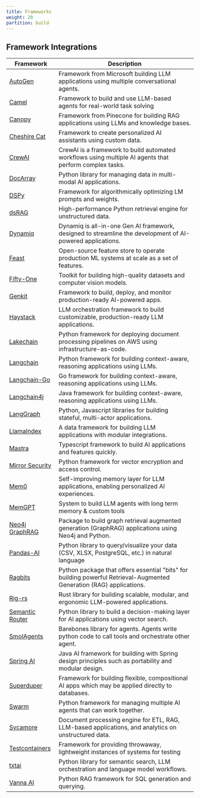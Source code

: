 ```yaml
---
title: Frameworks 
weight: 20
partition: build
---
```


## Framework Integrations

| Framework                                                     | Description                                                                                                          |
| ------------------------------------------------------------- | -------------------------------------------------------------------------------------------------------------------- |
| [AutoGen](/documentation/frameworks/autogen/)                 | Framework from Microsoft building LLM applications using multiple conversational agents.                             |
| [Camel](/documentation/frameworks/camel/)                     | Framework to build and use LLM-based agents for real-world task solving                                              |
| [Canopy](/documentation/frameworks/canopy/)                   | Framework from Pinecone for building RAG applications using LLMs and knowledge bases.                                |
| [Cheshire Cat](/documentation/frameworks/cheshire-cat/)       | Framework to create personalized AI assistants using custom data.                                                    |
| [CrewAI](/documentation/frameworks/crewai/)                   | CrewAI is a framework to build automated workflows using multiple AI agents that perform complex tasks.              |
| [DocArray](/documentation/frameworks/docarray/)               | Python library for managing data in multi-modal AI applications.                                                     |
| [DSPy](/documentation/frameworks/dspy/)                       | Framework for algorithmically optimizing LM prompts and weights.                                                     |
| [dsRAG](/documentation/frameworks/dsrag/)                     | High-performance Python retrieval engine for unstructured data.                                                      |
| [Dynamiq](/documentation/frameworks/dynamiq/)                 | Dynamiq is all-in-one Gen AI framework, designed to streamline the development of AI-powered applications.           |
| [Feast](/documentation/frameworks/feast/)                     | Open-source feature store to operate production ML systems at scale as a set of features.                            |
| [Fifty-One](/documentation/frameworks/fifty-one/)             | Toolkit for building high-quality datasets and computer vision models.                                               |
| [Genkit](/documentation/frameworks/genkit/)                   | Framework to build, deploy, and monitor production-ready AI-powered apps.                                            |
| [Haystack](/documentation/frameworks/haystack/)               | LLM orchestration framework to build customizable, production-ready LLM applications.                                |
| [Lakechain](/documentation/frameworks/lakechain/)             | Python framework for deploying document processing pipelines on AWS using infrastructure-as-code.                    |
| [Langchain](/documentation/frameworks/langchain/)             | Python framework for building context-aware, reasoning applications using LLMs.                                      |
| [Langchain-Go](/documentation/frameworks/langchain-go/)       | Go framework for building context-aware, reasoning applications using LLMs.                                          |
| [Langchain4j](/documentation/frameworks/langchain4j/)         | Java framework for building context-aware, reasoning applications using LLMs.                                        |
| [LangGraph](/documentation/frameworks/langgraph/)             | Python, Javascript libraries for building stateful, multi-actor applications.                                        |
| [LlamaIndex](/documentation/frameworks/llama-index/)          | A data framework for building LLM applications with modular integrations.                                            |
| [Mastra](/documentation/frameworks/mastra/)                   | Typescript framework to build AI applications and features quickly.                                                  |
| [Mirror Security](/documentation/frameworks/mirror-security/) | Python framework for vector encryption and access control.                                                           |
| [Mem0](/documentation/frameworks/mem0/)                       | Self-improving memory layer for LLM applications, enabling personalized AI experiences.                              |
| [MemGPT](/documentation/frameworks/memgpt/)                   | System to build LLM agents with long term memory & custom tools                                                      |
| [Neo4j GraphRAG](/documentation/frameworks/neo4j-graphrag/)   | Package to build graph retrieval augmented generation (GraphRAG) applications using Neo4j and Python.                |
| [Pandas-AI](/documentation/frameworks/pandas-ai/)             | Python library to query/visualize your data (CSV, XLSX, PostgreSQL, etc.) in natural language                        |
| [Ragbits](/documentation/frameworks/ragbits/)                 | Python package that offers essential "bits" for building powerful Retrieval-Augmented Generation (RAG) applications. |
| [Rig-rs](/documentation/frameworks/rig-rs/)                   | Rust library for building scalable, modular, and ergonomic LLM-powered applications.                                 |
| [Semantic Router](/documentation/frameworks/semantic-router/) | Python library to build a decision-making layer for AI applications using vector search.                             |
| [SmolAgents](/documentation/frameworks/smolagents/)           | Barebones library for agents. Agents write python code to call tools and orchestrate other agent.                    |
| [Spring AI](/documentation/frameworks/spring-ai/)             | Java AI framework for building with Spring design principles such as portability and modular design.                 |
| [Superduper](/documentation/frameworks/superduper/)           | Framework for building flexible, compositional AI apps which may be applied directly to databases.                   |
| [Swarm](/documentation/frameworks/swarm/)                     | Python framework for managing multiple AI agents that can work together.                                             |
| [Sycamore](/documentation/frameworks/sycamore/)               | Document processing engine for ETL, RAG, LLM-based applications, and analytics on unstructured data.                 |
| [Testcontainers](/documentation/frameworks/testcontainers/)   | Framework for providing throwaway, lightweight instances of systems for testing                                      |
| [txtai](/documentation/frameworks/txtai/)                     | Python library for semantic search, LLM orchestration and language model workflows.                                  |
| [Vanna AI](/documentation/frameworks/vanna-ai/)               | Python RAG framework for SQL generation and querying.                                                                |
